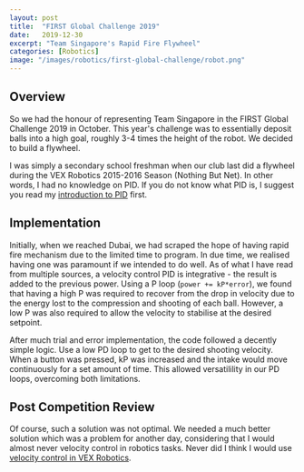 ```yaml
---
layout: post
title:  "FIRST Global Challenge 2019"
date:   2019-12-30
excerpt: "Team Singapore's Rapid Fire Flywheel"
categories: [Robotics]
image: "/images/robotics/first-global-challenge/robot.png"
---
```

## Overview
So we had the honour of representing Team Singapore in the FIRST Global Challenge 2019 in October. This year's challenge was to essentially deposit balls into a high goal, roughly 3-4 times the height of the robot. We decided to build a flywheel.

I was simply a secondary school freshman when our club last did a flywheel during the VEX Robotics 2015-2016 Season (Nothing But Net). In other words, I had no knowledge on PID. If you do not know what PID is, I suggest you read my [introduction to PID](https://jloh02.github.io/robotics/introduction-to-pid/) first.

## Implementation
Initially, when we reached Dubai, we had scraped the hope of having rapid fire mechanism due to the limited time to program. In due time, we realised having one was paramount if we intended to do well. As of what I have read from multiple sources, a velocity control PID is integrative - the result is added to the previous power. Using a P loop (`power += kP*error`), we found that having a high P was required to recover from the drop in velocity due to the energy lost to the compression and shooting of each ball. However, a low P was also required to allow the velocity to stabilise at the desired setpoint.

After much trial and error implementation, the code followed a decently simple logic. Use a low PD loop to get to the desired shooting velocity. When a button was pressed, kP was increased and the intake would move continuously for a set amount of time. This allowed versatilility in our PD loops, overcoming both limitations.

## Post Competition Review
Of course, such a solution was not optimal. We needed a much better solution which was a problem for another day, considering that I would almost never velocity control in robotics tasks. Never did I think I would use [velocity control in VEX Robotics]().
